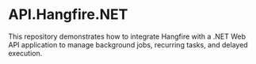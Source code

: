# API.Hangfire.NET
This repository demonstrates how to integrate Hangfire with a .NET Web API application to manage background jobs, recurring tasks, and delayed execution.
